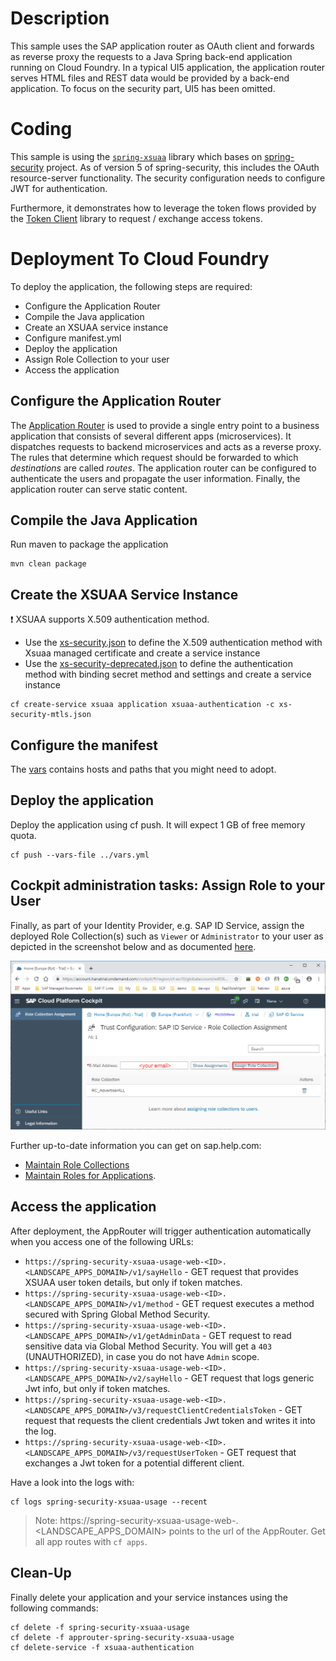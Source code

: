 # Description
This sample uses the SAP application router as OAuth client and forwards as reverse proxy the requests to a Java Spring back-end application running on Cloud Foundry.
In a typical UI5 application, the application router serves HTML files and REST data would be provided by a back-end application. To focus on the security part, UI5 has been omitted.

# Coding
This sample is using the [`spring-xsuaa`](/spring-xsuaa/) library which bases on [spring-security](https://github.com/spring-projects/spring-security) project. As of version 5 of spring-security, this includes the OAuth resource-server functionality. The security configuration needs to configure JWT for authentication.

Furthermore, it demonstrates how to leverage the token flows provided by the [Token Client](/token-client/) library to request / exchange access tokens.

# Deployment To Cloud Foundry
To deploy the application, the following steps are required:
- Configure the Application Router
- Compile the Java application
- Create an XSUAA service instance
- Configure manifest.yml
- Deploy the application
- Assign Role Collection to your user
- Access the application

## Configure the Application Router

The [Application Router](./approuter/package.json) is used to provide a single entry point to a business application that consists of several different apps (microservices). It dispatches requests to backend microservices and acts as a reverse proxy. The rules that determine which request should be forwarded to which _destinations_ are called _routes_. The application router can be configured to authenticate the users and propagate the user information. Finally, the application router can serve static content.

## Compile the Java Application
Run maven to package the application
```shell
mvn clean package
```

## Create the XSUAA Service Instance
:exclamation: XSUAA supports X.509 authentication method.

- Use the [xs-security.json](./xs-security.json) to define the X.509 authentication method with Xsuaa managed certificate and create a service instance
- Use the [xs-security-deprecated.json](xs-security-deprecated.json) to define the authentication method with binding secret method and settings and create a service instance
```shell
cf create-service xsuaa application xsuaa-authentication -c xs-security-mtls.json
```

## Configure the manifest
The [vars](../vars.yml) contains hosts and paths that you might need to adopt.

## Deploy the application
Deploy the application using cf push. It will expect 1 GB of free memory quota.

```shell
cf push --vars-file ../vars.yml
```

## Cockpit administration tasks: Assign Role to your User
Finally, as part of your Identity Provider, e.g. SAP ID Service, assign the deployed Role Collection(s) such as `Viewer` or `Administrator` to your user as depicted in the screenshot below and as documented [here](https://help.sap.com/viewer/65de2977205c403bbc107264b8eccf4b/Cloud/en-US/9e1bf57130ef466e8017eab298b40e5e.html).

![](../images/SAP_CP_Cockpit_AssignRoleCollectionToUser.png)

Further up-to-date information you can get on sap.help.com:
- [Maintain Role Collections](https://help.sap.com/viewer/65de2977205c403bbc107264b8eccf4b/Cloud/en-US/d5f1612d8230448bb6c02a7d9c8ac0d1.html)
- [Maintain Roles for Applications](https://help.sap.com/viewer/65de2977205c403bbc107264b8eccf4b/Cloud/en-US/7596a0bdab4649ac8a6f6721dc72db19.html).

## Access the application
After deployment, the AppRouter will trigger authentication automatically when you access one of the following URLs:

* `https://spring-security-xsuaa-usage-web-<ID>.<LANDSCAPE_APPS_DOMAIN>/v1/sayHello` - GET request that provides XSUAA user token details, but only if token matches.
* `https://spring-security-xsuaa-usage-web-<ID>.<LANDSCAPE_APPS_DOMAIN>/v1/method` - GET request executes a method secured with Spring Global Method Security.
* `https://spring-security-xsuaa-usage-web-<ID>.<LANDSCAPE_APPS_DOMAIN>/v1/getAdminData` - GET request to read sensitive data via Global Method Security. You will get a `403` (UNAUTHORIZED), in case you do not have `Admin` scope.
* `https://spring-security-xsuaa-usage-web-<ID>.<LANDSCAPE_APPS_DOMAIN>/v2/sayHello` - GET request that logs generic Jwt info, but only if token matches. 
* `https://spring-security-xsuaa-usage-web-<ID>.<LANDSCAPE_APPS_DOMAIN>/v3/requestClientCredentialsToken` - GET request that requests the client credentials Jwt token and writes it into the log. 
* `https://spring-security-xsuaa-usage-web-<ID>.<LANDSCAPE_APPS_DOMAIN>/v3/requestUserToken` - GET request that exchanges a Jwt token for a potential different client.

Have a look into the logs with:
```
cf logs spring-security-xsuaa-usage --recent
```

> Note: https://spring-security-xsuaa-usage-web-<ID>.<LANDSCAPE_APPS_DOMAIN> points to the url of the AppRouter. Get all app routes with `cf apps`.

## Clean-Up

Finally delete your application and your service instances using the following commands:
```
cf delete -f spring-security-xsuaa-usage
cf delete -f approuter-spring-security-xsuaa-usage
cf delete-service -f xsuaa-authentication
```
